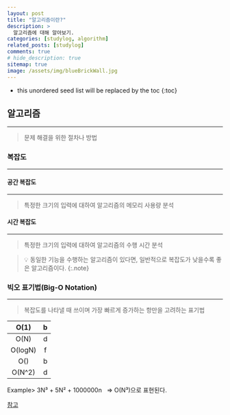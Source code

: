 ```yaml
---
layout: post
title: "알고리즘이란?"
description: >
  알고리즘에 대해 알아보기.
categories: [studylog, algorithm]
related_posts: [studylog]
comments: true
# hide_description: true
sitemap: true
image: /assets/img/blueBrickWall.jpg
---
```


* this unordered seed list will be replaced by the toc
{:toc}

## 알고리즘
<hr>

> 문제 해결을 위한 절차나 방법

### 복잡도
<hr>

#### 공간 복잡도 
<hr>

> 특정한 크기의 입력에 대하여 알고리즘의 메모리 사용량 분석

#### 시간 복잡도 
<hr>

> 특정한 크기의 입력에 대하여 알고리즘의 수행 시간 분석

> 💡 동일한 기능을 수행하는 알고리즘이 있다면, 일반적으로 복잡도가 낮을수록 좋은 알고리즘이다.
{:.note}

### 빅오 표기법(Big-O Notation)
<hr>

> 복잡도를 나타낼 때 쓰이며 가장 빠르게 증가하는 항만을 고려하는 표기법

|O(1) | b|
|:-----:|:-----:|
|O(N) | d|
|O(logN) | f|
|O() | b|
|O(N^2) | d|

Example>
3N³ + 5N² + 1000000n &nbsp; 
=> O(N³)으로 표현된다.

<a href="https://www.youtube.com/watch?v=m-9pAwq1o3w&list=PLRx0vPvlEmdAghTr5mXQxGpHjWqSz0dgC" target="_blank">참고</a>

